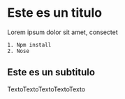 # Este es un titulo
Lorem ipsum dolor sit amet, consectet

```
1. Npm install
2. Nose
```
## Este es un subtitulo
TextoTextoTextoTextoTexto
